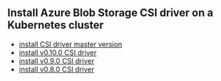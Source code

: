 ## Install Azure Blob Storage CSI driver on a Kubernetes cluster

 - [install CSI driver master version](./install-csi-driver-master.md)
 - [install v0.10.0 CSI driver](./install-csi-driver-v0.10.0.md)
 - [install v0.9.0 CSI driver](./install-csi-driver-v0.9.0.md)
 - [install v0.8.0 CSI driver](./install-csi-driver-v0.8.0.md)
